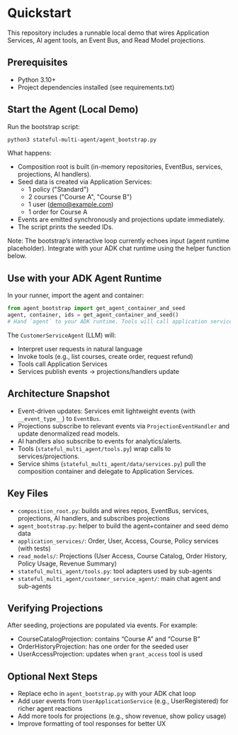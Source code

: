 # Quickstart

This repository includes a runnable local demo that wires Application Services, AI agent tools, an Event Bus, and Read Model projections.

## Prerequisites
- Python 3.10+
- Project dependencies installed (see requirements.txt)

## Start the Agent (Local Demo)
Run the bootstrap script:

```bash
python3 stateful-multi-agent/agent_bootstrap.py
```

What happens:
- Composition root is built (in-memory repositories, EventBus, services, projections, AI handlers).
- Seed data is created via Application Services:
  - 1 policy ("Standard")
  - 2 courses ("Course A", "Course B")
  - 1 user (demo@example.com)
  - 1 order for Course A
- Events are emitted synchronously and projections update immediately.
- The script prints the seeded IDs.

Note: The bootstrap’s interactive loop currently echoes input (agent runtime placeholder). Integrate with your ADK chat runtime using the helper function below.

## Use with your ADK Agent Runtime
In your runner, import the agent and container:

```python
from agent_bootstrap import get_agent_container_and_seed
agent, container, ids = get_agent_container_and_seed()
# Hand `agent` to your ADK runtime. Tools will call application services internally.
```

The `CustomerServiceAgent` (LLM) will:
- Interpret user requests in natural language
- Invoke tools (e.g., list courses, create order, request refund)
- Tools call Application Services
- Services publish events → projections/handlers update

## Architecture Snapshot
- Event-driven updates: Services emit lightweight events (with `__event_type__`) to `EventBus`.
- Projections subscribe to relevant events via `ProjectionEventHandler` and update denormalized read models.
- AI handlers also subscribe to events for analytics/alerts.
- Tools (`stateful_multi_agent/tools.py`) wrap calls to services/projections.
- Service shims (`stateful_multi_agent/data/services.py`) pull the composition container and delegate to Application Services.

## Key Files
- `composition_root.py`: builds and wires repos, EventBus, services, projections, AI handlers, and subscribes projections
- `agent_bootstrap.py`: helper to build the agent+container and seed demo data
- `application_services/`: Order, User, Access, Course, Policy services (with tests)
- `read_models/`: Projections (User Access, Course Catalog, Order History, Policy Usage, Revenue Summary)
- `stateful_multi_agent/tools.py`: tool adapters used by sub-agents
- `stateful_multi_agent/customer_service_agent/`: main chat agent and sub-agents

## Verifying Projections
After seeding, projections are populated via events. For example:
- CourseCatalogProjection: contains “Course A” and “Course B”
- OrderHistoryProjection: has one order for the seeded user
- UserAccessProjection: updates when `grant_access` tool is used

## Optional Next Steps
- Replace echo in `agent_bootstrap.py` with your ADK chat loop
- Add user events from `UserApplicationService` (e.g., UserRegistered) for richer agent reactions
- Add more tools for projections (e.g., show revenue, show policy usage)
- Improve formatting of tool responses for better UX
